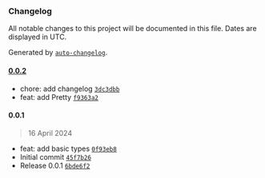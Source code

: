 ### Changelog

All notable changes to this project will be documented in this file. Dates are displayed in UTC.

Generated by [`auto-changelog`](https://github.com/CookPete/auto-changelog).

#### [0.0.2](https://github.com/the-minimal/types/compare/0.0.1...0.0.2)

- chore: add changelog [`3dc3dbb`](https://github.com/the-minimal/types/commit/3dc3dbb63bc9fe34441571a0591781fd1bb8ca7d)
- feat: add Pretty [`f9363a2`](https://github.com/the-minimal/types/commit/f9363a28ef48e54aef810c373451ceb5e745b633)

#### 0.0.1

> 16 April 2024

- feat: add basic types [`0f93eb8`](https://github.com/the-minimal/types/commit/0f93eb82481f0ea8e1b2cc79eae79e4856bc29ca)
- Initial commit [`45f7b26`](https://github.com/the-minimal/types/commit/45f7b267797ff3d8f0519bb8f30488a2af767675)
- Release 0.0.1 [`6bde6f2`](https://github.com/the-minimal/types/commit/6bde6f2038daa5f3ee8b87a6033f6d9e76fe162c)
